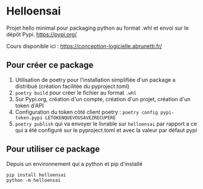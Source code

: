 # Helloensai

Projet hello minimal pour packaging python au format .whl et envoi sur le dépôt Pypi. https://pypi.org/

Cours disponible ici : https://conception-logicielle.abrunetti.fr/

## Pour créer ce package

1. Utilisation de poetry pour l'installation simplifiée d'un package a distribué (création facilitée du pyproject.toml)
2. `poetry build` pour créer le fichier au format `.whl` 
3. Sur Pypi.org, création d'un compte, création d'un projet, création d'un token d'API
4. Configuration du token côté client poetry : `poetry config pypi-token.pypi LETOKENQUEVOUSAVEZRECUPERE`
5. `poetry publish` qui va envoyer le livrable sur `helloensai` par rapport a ce qui a été configuré sur le pyproject.toml et avec la valeur par défaut pypi

## Pour utiliser ce package

Depuis un environnement qui a python et pip d'installé

```
pip install helloensai
python -m helloensai
```
